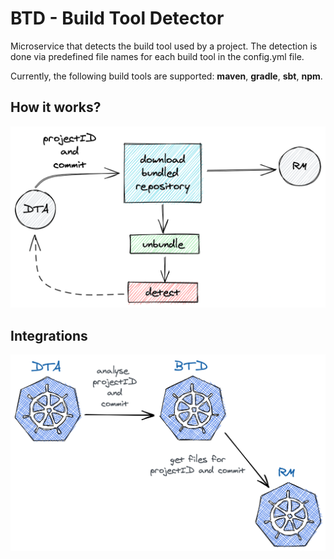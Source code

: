 # BTD - Build Tool Detector

Microservice that detects the build tool used by a project. The detection is done via predefined file names for each build tool in the config.yml file.

Currently, the following build tools are supported: **maven**, **gradle**, **sbt**, **npm**.

## How it works?

![](docs/flow.png)

## Integrations

![](docs/flow-integration.png)